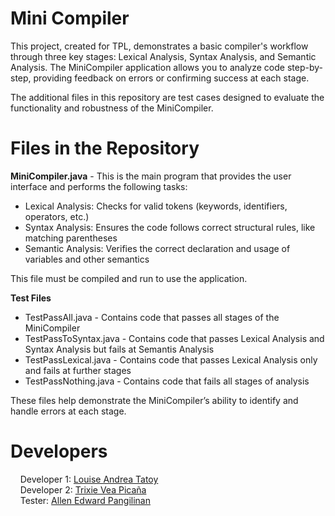 # Mini Compiler
This project, created for TPL, demonstrates a basic compiler's workflow through three key stages: Lexical Analysis, Syntax Analysis, and Semantic Analysis. The MiniCompiler application allows you to analyze code step-by-step, providing feedback on errors or confirming success at each stage.

The additional files in this repository are test cases designed to evaluate the functionality and robustness of the MiniCompiler.

# Files in the Repository
**MiniCompiler.java** - This is the main program that provides the user interface and performs the following tasks:
- Lexical Analysis: Checks for valid tokens (keywords, identifiers, operators, etc.)
- Syntax Analysis: Ensures the code follows correct structural rules, like matching parentheses
- Semantic Analysis: Verifies the correct declaration and usage of variables and other semantics

This file must be compiled and run to use the application.

**Test Files**
- TestPassAll.java - Contains code that passes all stages of the MiniCompiler  
- TestPassToSyntax.java - Contains code that passes Lexical Analysis and Syntax Analysis but fails at Semantis Analysis
- TestPassLexical.java - Contains code that passes Lexical Analysis only and fails at further stages  
- TestPassNothing.java - Contains code that fails all stages of analysis  

These files help demonstrate the MiniCompiler’s ability to identify and handle errors at each stage.

# Developers

&nbsp;&nbsp;&nbsp;&nbsp;Developer 1: [Louise Andrea Tatoy](https://github.com/AndreaTatoy)  
&nbsp;&nbsp;&nbsp;&nbsp;Developer 2: [Trixie Vea Picaña](https:/github.com/TrixiePicana)  
&nbsp;&nbsp;&nbsp;&nbsp;Tester: [Allen Edward Pangilinan](https://github.com/AllenPangilinan)
